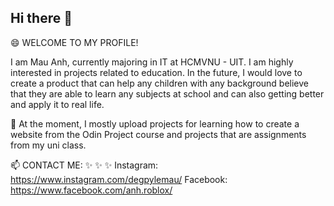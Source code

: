 ## Hi there 👋

😄 WELCOME TO MY PROFILE!

I am Mau Anh, currently majoring in IT at HCMVNU - UIT. 
I am highly interested in projects related to education. 
In the future, I would love to create a product that can help any children with any background believe that they are able to learn any subjects at school and can also getting better and apply it to real life.

🔭 At the moment, I mostly upload projects for learning how to create a website from the Odin Project course and projects that are assignments from my uni class.

📫 CONTACT ME:
✨ ✨ ✨
Instagram: https://www.instagram.com/degpylemau/
 Facebook: https://www.facebook.com/anh.roblox/



